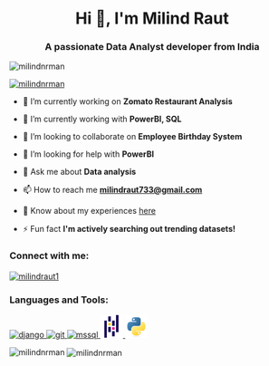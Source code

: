 <h1 align="center">Hi 👋, I'm Milind Raut</h1>
<h3 align="center">A passionate Data Analyst developer from India</h3>

<p align="left"> <img src="https://komarev.com/ghpvc/?username=milindnrman&label=Profile%20views&color=0e75b6&style=flat" alt="milindnrman" /> </p>

<p align="left"> <a href="https://github.com/ryo-ma/github-profile-trophy"><img src="https://github-profile-trophy.vercel.app/?username=milindnrman" alt="milindnrman" /></a> </p>

- 🔭 I’m currently working on **Zomato Restaurant Analysis**

- 🌱 I’m currently working with **PowerBI, SQL**

- 👯 I’m looking to collaborate on **Employee Birthday System**

- 🤝 I’m looking for help with **PowerBI**

- 💬 Ask me about **Data analysis**

- 📫 How to reach me **milindraut733@gmail.com**

- 📄 Know about my experiences [here](https://drive.google.com/file/d/1LJOmyj3kQ-56d2UOZTemXd_moz3zYyvl/view?usp=drive_link)

- ⚡ Fun fact **I'm actively searching out trending datasets!**

<h3 align="left">Connect with me:</h3>
<p align="left">
<a href="https://linkedin.com/in/milindraut1" target="blank"><img align="center" src="https://raw.githubusercontent.com/rahuldkjain/github-profile-readme-generator/master/src/images/icons/Social/linked-in-alt.svg" alt="milindraut1" height="30" width="40" /></a>
</p>

<h3 align="left">Languages and Tools:</h3>
<p align="left">
<a href="https://www.djangoproject.com/" target="_blank" rel="noreferrer"> <img src="https://cdn.worldvectorlogo.com/logos/django.svg" alt="django" width="40" height="40"/> </a>
<a href="https://git-scm.com/" target="_blank" rel="noreferrer"> <img src="https://www.vectorlogo.zone/logos/git-scm/git-scm-icon.svg" alt="git" width="40" height="40"/> </a>
<a href="https://www.microsoft.com/en-us/sql-server" target="_blank" rel="noreferrer"> <img src="https://www.svgrepo.com/show/303229/microsoft-sql-server-logo.svg" alt="mssql" width="40" height="40"/> </a>
<a href="https://pandas.pydata.org/" target="_blank" rel="noreferrer"> <img src="https://raw.githubusercontent.com/devicons/devicon/2ae2a900d2f041da66e950e4d48052658d850630/icons/pandas/pandas-original.svg" alt="pandas" width="40" height="40"/> </a>
<a href="https://www.python.org" target="_blank" rel="noreferrer"> <img src="https://raw.githubusercontent.com/devicons/devicon/master/icons/python/python-original.svg" alt="python" width="40" height="40"/> </a>
</p>

<p><img align="left" src="https://github-readme-stats.vercel.app/api/top-langs?username=milindnrman&show_icons=true&locale=en&layout=compact" alt="milindnrman" /></p>

<p>&nbsp;<img align="center" src="https://github-readme-stats.vercel.app/api?username=milindnrman&show_icons=true&locale=en" alt="milindnrman" /></p>
